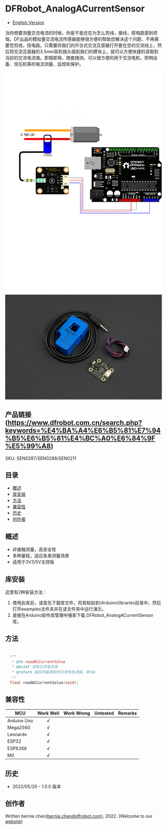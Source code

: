 # DFRobot_AnalogACurrentSensor
- [English Version](./README.md)

当你想要测量交流电流的时候，你是不是还在为怎么剪线，接线，搭电路感到烦恼。DF出品的模拟量交流电流传感器能够很方便的帮助您解决这个问题，不再需要您剪线，搭电路。只需要将我们的开合式交流互感器打开套在您的交流线上，然后将交流互感器的3.5mm耳机插头插到我们的模块上，就可以方便快捷的读取到当前的交流电流值。即插即用，随套随测。可以很方便的用于交流电机、照明设备、空压机等的电流测量、监控和保护。


![产品效果图片](./resources/images/ACCurrentSensor.svg)
![产品效果图片](./resources/images/ACCurrentSensor.png)

## 产品链接 (https://www.dfrobot.com.cn/search.php?keywords=%E4%BA%A4%E6%B5%81%E7%94%B5%E6%B5%81%E4%BC%A0%E6%84%9F%E5%99%A8)
  SKU: SEN0287/SEN0288/SEN0211

## 目录

  * [概述](#概述)
  * [库安装](#库安装)
  * [方法](#方法)
  * [兼容性](#兼容性)
  * [历史](#历史)
  * [创作者](#创作者)

## 概述

* 非接触测量，高安全性
* 多种量程，适应各类测量场景
* 适用于3V3/5V主控板


## 库安装

这里有2种安装方法：

1. 使用此库前，请首先下载库文件，将其粘贴到\Arduino\libraries目录中，然后打开examples文件夹并在该文件夹中运行演示。
2. 直接在Arduino软件库管理中搜索下载 DFRobot_AnalogACurrentSensor 库。


## 方法

```C++

  /**
   * @fn readACCurrentValue
   * @brief 读取交流电流值
   * @return 返回测量得到的交流电电流值，单位A
   */
  float readACCurrentValue(void);

```


## 兼容性

MCU                | Work Well    | Work Wrong   | Untested    | Remarks
------------------ | :----------: | :----------: | :---------: | -----
Arduino Uno        |      √       |              |             | 
Mega2560        |      √       |              |             | 
Leonardo        |      √       |              |             | 
ESP32        |      √       |              |             | 
ESP8266        |      √       |              |             | 
M0        |      √       |              |             | 


## 历史

- 2022/05/20 - 1.0.0 版本


## 创作者

Written bernie chen(bernie.chen@dfrobot.com), 2022. (Welcome to our [website](https://www.dfrobot.com/))

